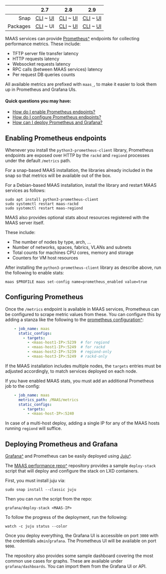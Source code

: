 <!-- deb-2-7-cli
||2.7|2.8|2.9|
|-----:|:-----:|:-----:|:-----:|
|Snap|[CLI](/t/prometheus-metrics-snap-2-7-cli/3018) ~ [UI](/t/prometheus-metrics-snap-2-7-ui/3019)|[CLI](/t/prometheus-metrics-snap-2-8-cli/3020) ~ [UI](/t/prometheus-metrics-snap-2-8-ui/3021)|[CLI](/t/prometheus-metrics-snap-2-9-cli/3022) ~ [UI](/t/prometheus-metrics-snap-2-9-ui/3023)|
|Packages|CLI ~ [UI](/t/prometheus-metrics-deb-2-7-ui/3025)|[CLI](/t/prometheus-metrics-deb-2-8-cli/3026) ~ [UI](/t/prometheus-metrics-deb-2-8-ui/3027)|[CLI](/t/prometheus-metrics-deb-2-9-cli/3028) ~ [UI](/t/prometheus-metrics-deb-2-9-ui/3029)|
 deb-2-7-cli -->

||2.7|2.8|2.9|
|-----:|:-----:|:-----:|:-----:|
|Snap|[CLI](/t/prometheus-metrics-snap-2-7-cli/3018) ~ [UI](/t/prometheus-metrics-snap-2-7-ui/3019)|[CLI](/t/prometheus-metrics-snap-2-8-cli/3020) ~ [UI](/t/prometheus-metrics-snap-2-8-ui/3021)|[CLI](/t/prometheus-metrics-snap-2-9-cli/3022) ~ [UI](/t/prometheus-metrics-snap-2-9-ui/3023)|
|Packages|[CLI](/t/prometheus-metrics-deb-2-7-cli/3024) ~ UI|[CLI](/t/prometheus-metrics-deb-2-8-cli/3026) ~ [UI](/t/prometheus-metrics-deb-2-8-ui/3027)|[CLI](/t/prometheus-metrics-deb-2-9-cli/3028) ~ [UI](/t/prometheus-metrics-deb-2-9-ui/3029)|

<!-- deb-2-8-cli
||2.7|2.8|2.9|
|-----:|:-----:|:-----:|:-----:|
|Snap|[CLI](/t/prometheus-metrics-snap-2-7-cli/3018) ~ [UI](/t/prometheus-metrics-snap-2-7-ui/3019)|[CLI](/t/prometheus-metrics-snap-2-8-cli/3020) ~ [UI](/t/prometheus-metrics-snap-2-8-ui/3021)|[CLI](/t/prometheus-metrics-snap-2-9-cli/3022) ~ [UI](/t/prometheus-metrics-snap-2-9-ui/3023)|
|Packages|[CLI](/t/prometheus-metrics-deb-2-7-cli/3024) ~ [UI](/t/prometheus-metrics-deb-2-7-ui/3025)|CLI ~ [UI](/t/prometheus-metrics-deb-2-8-ui/3027)|[CLI](/t/prometheus-metrics-deb-2-9-cli/3028) ~ [UI](/t/prometheus-metrics-deb-2-9-ui/3029)|
 deb-2-8-cli -->

<!-- deb-2-8-ui
||2.7|2.8|2.9|
|-----:|:-----:|:-----:|:-----:|
|Snap|[CLI](/t/prometheus-metrics-snap-2-7-cli/3018) ~ [UI](/t/prometheus-metrics-snap-2-7-ui/3019)|[CLI](/t/prometheus-metrics-snap-2-8-cli/3020) ~ [UI](/t/prometheus-metrics-snap-2-8-ui/3021)|[CLI](/t/prometheus-metrics-snap-2-9-cli/3022) ~ [UI](/t/prometheus-metrics-snap-2-9-ui/3023)|
|Packages|[CLI](/t/prometheus-metrics-deb-2-7-cli/3024) ~ [UI](/t/prometheus-metrics-deb-2-7-ui/3025)|[CLI](/t/prometheus-metrics-deb-2-8-cli/3026) ~ UI|[CLI](/t/prometheus-metrics-deb-2-9-cli/3028) ~ [UI](/t/prometheus-metrics-deb-2-9-ui/3029)|
 deb-2-8-ui -->

<!-- deb-2-9-cli
||2.7|2.8|2.9|
|-----:|:-----:|:-----:|:-----:|
|Snap|[CLI](/t/prometheus-metrics-snap-2-7-cli/3018) ~ [UI](/t/prometheus-metrics-snap-2-7-ui/3019)|[CLI](/t/prometheus-metrics-snap-2-8-cli/3020) ~ [UI](/t/prometheus-metrics-snap-2-8-ui/3021)|[CLI](/t/prometheus-metrics-snap-2-9-cli/3022) ~ [UI](/t/prometheus-metrics-snap-2-9-ui/3023)|
|Packages|[CLI](/t/prometheus-metrics-deb-2-7-cli/3024) ~ [UI](/t/prometheus-metrics-deb-2-7-ui/3025)|[CLI](/t/prometheus-metrics-deb-2-8-cli/3026) ~ [UI](/t/prometheus-metrics-deb-2-8-ui/3027)|CLI ~ [UI](/t/prometheus-metrics-deb-2-9-ui/3029)|
 deb-2-9-cli -->

<!-- deb-2-9-ui
||2.7|2.8|2.9|
|-----:|:-----:|:-----:|:-----:|
|Snap|[CLI](/t/prometheus-metrics-snap-2-7-cli/3018) ~ [UI](/t/prometheus-metrics-snap-2-7-ui/3019)|[CLI](/t/prometheus-metrics-snap-2-8-cli/3020) ~ [UI](/t/prometheus-metrics-snap-2-8-ui/3021)|[CLI](/t/prometheus-metrics-snap-2-9-cli/3022) ~ [UI](/t/prometheus-metrics-snap-2-9-ui/3023)|
|Packages|[CLI](/t/prometheus-metrics-deb-2-7-cli/3024) ~ [UI](/t/prometheus-metrics-deb-2-7-ui/3025)|[CLI](/t/prometheus-metrics-deb-2-8-cli/3026) ~ [UI](/t/prometheus-metrics-deb-2-8-ui/3027)|[CLI](/t/prometheus-metrics-deb-2-9-cli/3028) ~ UI|
 deb-2-9-ui -->

<!-- snap-2-7-cli
||2.7|2.8|2.9|
|-----:|:-----:|:-----:|:-----:|
|Snap|CLI ~ [UI](/t/prometheus-metrics-snap-2-7-ui/3019)|[CLI](/t/prometheus-metrics-snap-2-8-cli/3020) ~ [UI](/t/prometheus-metrics-snap-2-8-ui/3021)|[CLI](/t/prometheus-metrics-snap-2-9-cli/3022) ~ [UI](/t/prometheus-metrics-snap-2-9-ui/3023)|
|Packages|[CLI](/t/prometheus-metrics-deb-2-7-cli/3024) ~ [UI](/t/prometheus-metrics-deb-2-7-ui/3025)|[CLI](/t/prometheus-metrics-deb-2-8-cli/3026) ~ [UI](/t/prometheus-metrics-deb-2-8-ui/3027)|[CLI](/t/prometheus-metrics-deb-2-9-cli/3028) ~ [UI](/t/prometheus-metrics-deb-2-9-ui/3029)|
 snap-2-7-cli -->

<!-- snap-2-7-ui
||2.7|2.8|2.9|
|-----:|:-----:|:-----:|:-----:|
|Snap|[CLI](/t/prometheus-metrics-snap-2-7-cli/3018) ~ UI|[CLI](/t/prometheus-metrics-snap-2-8-cli/3020) ~ [UI](/t/prometheus-metrics-snap-2-8-ui/3021)|[CLI](/t/prometheus-metrics-snap-2-9-cli/3022) ~ [UI](/t/prometheus-metrics-snap-2-9-ui/3023)|
|Packages|[CLI](/t/prometheus-metrics-deb-2-7-cli/3024) ~ [UI](/t/prometheus-metrics-deb-2-7-ui/3025)|[CLI](/t/prometheus-metrics-deb-2-8-cli/3026) ~ [UI](/t/prometheus-metrics-deb-2-8-ui/3027)|[CLI](/t/prometheus-metrics-deb-2-9-cli/3028) ~ [UI](/t/prometheus-metrics-deb-2-9-ui/3029)|
 snap-2-7-ui -->

<!-- snap-2-8-cli
||2.7|2.8|2.9|
|-----:|:-----:|:-----:|:-----:|
|Snap|[CLI](/t/prometheus-metrics-snap-2-7-cli/3018) ~ [UI](/t/prometheus-metrics-snap-2-7-ui/3019)|CLI ~ [UI](/t/prometheus-metrics-snap-2-8-ui/3021)|[CLI](/t/prometheus-metrics-snap-2-9-cli/3022) ~ [UI](/t/prometheus-metrics-snap-2-9-ui/3023)|
|Packages|[CLI](/t/prometheus-metrics-deb-2-7-cli/3024) ~ [UI](/t/prometheus-metrics-deb-2-7-ui/3025)|[CLI](/t/prometheus-metrics-deb-2-8-cli/3026) ~ [UI](/t/prometheus-metrics-deb-2-8-ui/3027)|[CLI](/t/prometheus-metrics-deb-2-9-cli/3028) ~ [UI](/t/prometheus-metrics-deb-2-9-ui/3029)|
 snap-2-8-cli -->

<!-- snap-2-8-ui
||2.7|2.8|2.9|
|-----:|:-----:|:-----:|:-----:|
|Snap|[CLI](/t/prometheus-metrics-snap-2-7-cli/3018) ~ [UI](/t/prometheus-metrics-snap-2-7-ui/3019)|[CLI](/t/prometheus-metrics-snap-2-8-cli/3020) ~ UI|[CLI](/t/prometheus-metrics-snap-2-9-cli/3022) ~ [UI](/t/prometheus-metrics-snap-2-9-ui/3023)|
|Packages|[CLI](/t/prometheus-metrics-deb-2-7-cli/3024) ~ [UI](/t/prometheus-metrics-deb-2-7-ui/3025)|[CLI](/t/prometheus-metrics-deb-2-8-cli/3026) ~ [UI](/t/prometheus-metrics-deb-2-8-ui/3027)|[CLI](/t/prometheus-metrics-deb-2-9-cli/3028) ~ [UI](/t/prometheus-metrics-deb-2-9-ui/3029)|
 snap-2-8-ui -->

<!-- snap-2-9-cli
||2.7|2.8|2.9|
|-----:|:-----:|:-----:|:-----:|
|Snap|[CLI](/t/prometheus-metrics-snap-2-7-cli/3018) ~ [UI](/t/prometheus-metrics-snap-2-7-ui/3019)|[CLI](/t/prometheus-metrics-snap-2-8-cli/3020) ~ [UI](/t/prometheus-metrics-snap-2-8-ui/3021)|CLI ~ [UI](/t/prometheus-metrics-snap-2-9-ui/3023)|
|Packages|[CLI](/t/prometheus-metrics-deb-2-7-cli/3024) ~ [UI](/t/prometheus-metrics-deb-2-7-ui/3025)|[CLI](/t/prometheus-metrics-deb-2-8-cli/3026) ~ [UI](/t/prometheus-metrics-deb-2-8-ui/3027)|[CLI](/t/prometheus-metrics-deb-2-9-cli/3028) ~ [UI](/t/prometheus-metrics-deb-2-9-ui/3029)|
 snap-2-9-cli -->

<!-- snap-2-9-ui
||2.7|2.8|2.9|
|-----:|:-----:|:-----:|:-----:|
|Snap|[CLI](/t/prometheus-metrics-snap-2-7-cli/3018) ~ [UI](/t/prometheus-metrics-snap-2-7-ui/3019)|[CLI](/t/prometheus-metrics-snap-2-8-cli/3020) ~ [UI](/t/prometheus-metrics-snap-2-8-ui/3021)|[CLI](/t/prometheus-metrics-snap-2-9-cli/3022) ~ UI|
|Packages|[CLI](/t/prometheus-metrics-deb-2-7-cli/3024) ~ [UI](/t/prometheus-metrics-deb-2-7-ui/3025)|[CLI](/t/prometheus-metrics-deb-2-8-cli/3026) ~ [UI](/t/prometheus-metrics-deb-2-8-ui/3027)|[CLI](/t/prometheus-metrics-deb-2-9-cli/3028) ~ [UI](/t/prometheus-metrics-deb-2-9-ui/3029)|
 snap-2-9-ui -->

MAAS services can provide [Prometheus^](https://prometheus.io/) endpoints for collecting performance metrics.  These include:

-   TFTP server file transfer latency
-   HTTP requests latency
-   Websocket requests latency
-   RPC calls (between MAAS services) latency
-   Per request DB queries counts

All available metrics are prefixed with `maas_`, to make it easier to look them up in Prometheus and Grafana UIs.

#### Quick questions you may have:

* [How do I enable Prometheus endpoints?](#heading--enabling-prometheus-endpoints)
* [How do I configure Prometheus endpoints?](#heading--configuring-prometheus)
* [How can I deploy Prometheus and Grafana?](#heading--deploying-prometheus-and-grafana)

<h2 id="heading--enabling-prometheus-endpoints">Enabling Prometheus endpoints</h2>

Whenever you install the `python3-prometheus-client` library, Prometheus endpoints are exposed over HTTP by the `rackd` and `regiond` processes under the default `/metrics` path.

For a snap-based MAAS installation, the libraries already included in the snap so that metrics will be available out of the box.

For a Debian-based MAAS installation, install the library and restart MAAS services as follows:

    sudo apt install python3-prometheus-client
    sudo systemctl restart maas-rackd
    sudo systemctl restart maas-regiond

MAAS also provides optional stats about resources registered with the MAAS server itself.

These include:

-   The number of nodes by type, arch, ...
-   Number of networks, spaces, fabrics, VLANs and subnets
-   Total counts for machines CPU cores, memory and storage
-   Counters for VM host resources

After installing the `python3-prometheus-client` library as describe above, run the following to enable stats:

    maas $PROFILE maas set-config name=prometheus_enabled value=true

<h2 id="heading--configuring-prometheus">Configuring Prometheus</h2>

Once the `/metrics` endpoint is available in MAAS services, Prometheus can be configured to scrape metric values from these. You can configure this by adding a stanza like the following to the [prometheus configuration^](https://prometheus.io/docs/prometheus/latest/configuration/configuration/):

``` yaml
    - job_name: maas
      static_configs:
        - targets:
          - <maas-host1-IP>:5239  # for regiond
          - <maas-host1-IP>:5249  # for rackd
          - <maas-host2-IP>:5239  # regiond-only
          - <maas-host3-IP>:5249  # rackd-only
```

If the MAAS installation includes multiple nodes, the `targets` entries must be adjusted accordingly, to match services deployed on each node.

If  you have enabled MAAS stats,  you must add an additional Prometheus job to the config:

``` yaml
    - job_name: maas
      metrics_path: /MAAS/metrics
      static_configs:
        - targets:
          - <maas-host-IP>:5240
```

In case of a multi-host deploy, adding a single IP for any of the MAAS hosts running `regiond` will suffice.

<h2 id="heading--deploying-prometheus-and-grafana">Deploying Prometheus and Grafana</h2>

[Grafana^](https://grafana.com/) and Prometheus can be easily deployed using [Juju^](https://jujucharms.com/).

The [MAAS performance repo^](https://git.launchpad.net/~maas-committers/maas/+git/maas-performance) repository provides a sample `deploy-stack` script that will deploy and configure the stack on LXD containers.

First, you must install juju via:

    sudo snap install --classic juju

Then you can run the script from the repo:

    grafana/deploy-stack <MAAS-IP>

To follow the progress of the deployment, run the following:

    watch -c juju status --color

Once you deploy everything, the Grafana UI is accessible on port `3000` with the credentials `admin`/`grafana`. The Prometheus UI will be available on port `9090`.

The repository also provides some sample dashboard covering the most common use cases for graphs. These are available under `grafana/dashboards`.  You can import them from the Grafana UI or API.

<!-- LINKS -->
